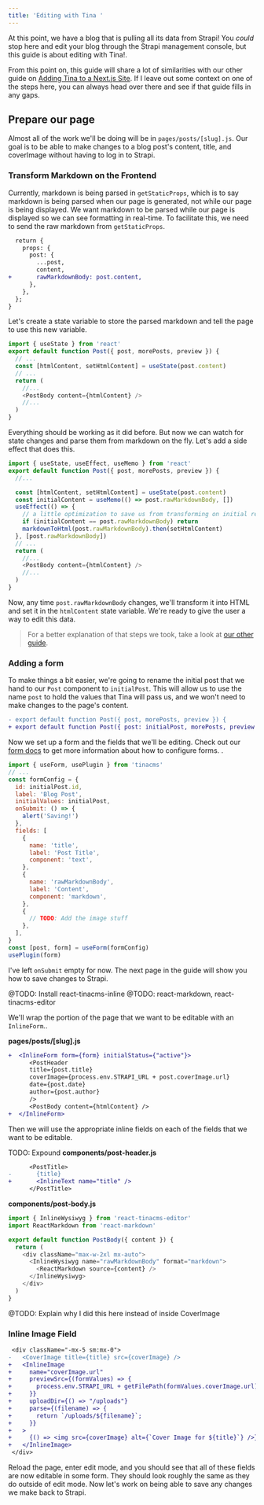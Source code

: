```yaml
---
title: 'Editing with Tina '
---
```


At this point, we have a blog that is pulling all its data from Strapi! You _could_ stop here and edit your blog through the Strapi management console, but this guide is about editing with Tina!.

From this point on, this guide will share a lot of similarities with our other guide on [Adding Tina to a Next.js Site](/guides/nextjs/adding-tina/overview). If I leave out some context on one of the steps here, you can always head over there and see if that guide fills in any gaps.

## Prepare our page

Almost all of the work we'll be doing will be in `pages/posts/[slug].js`. Our goal is to be able to make changes to a blog post's content, title, and coverImage without having to log in to Strapi.

### Transform Markdown on the Frontend

Currently, markdown is being parsed in `getStaticProps`, which is to say markdown is being parsed when our page is generated, not while our page is being displayed. We want markdown to be parsed while our page is displayed so we can see formatting in real-time. To facilitate this, we need to send the raw markdown from `getStaticProps`.

```diff
  return {
    props: {
      post: {
        ...post,
        content,
+       rawMarkdownBody: post.content,
      },
    },
  };
}
```

Let's create a state variable to store the parsed markdown and tell the page to use this new variable.

```js
import { useState } from 'react'
export default function Post({ post, morePosts, preview }) {
  // ...
  const [htmlContent, setHtmlContent] = useState(post.content)
  // ...
  return (
    //...
    <PostBody content={htmlContent} />
    //...
  )
}
```

Everything should be working as it did before. But now we can watch for state changes and parse them from markdown on the fly. Let's add a side effect that does this.

```js
import { useState, useEffect, useMemo } from 'react'
export default function Post({ post, morePosts, preview }) {
  //...

  const [htmlContent, setHtmlContent] = useState(post.content)
  const initialContent = useMemo(() => post.rawMarkdownBody, [])
  useEffect(() => {
    // a little optimization to save us from transforming on initial render
    if (initialContent == post.rawMarkdownBody) return
    markdownToHtml(post.rawMarkdownBody).then(setHtmlContent)
  }, [post.rawMarkdownBody])
  // ...
  return (
    //...
    <PostBody content={htmlContent} />
    //...
  )
}
```

Now, any time `post.rawMarkdownBody` changes, we'll transform it into HTML and set it in the `htmlContent` state variable. We're ready to give the user a way to edit this data.

> For a better explanation of that steps we took, take a look at [our other guide](/guides/nextjs/adding-tina/project-setup#1-send-the-raw-markdown-from-the-backend).

### Adding a form

To make things a bit easier, we're going to rename the initial post that we hand to our `Post` component to `initialPost`. This will allow us to use the name `post` to hold the values that Tina will pass us, and we won't need to make changes to the page's content.

```diff
- export default function Post({ post, morePosts, preview }) {
+ export default function Post({ post: initialPost, morePosts, preview }) {
```

Now we set up a form and the fields that we'll be editing. Check out our [form docs](/docs/forms) to get more information about how to configure forms. .

```js
import { useForm, usePlugin } from 'tinacms'
// ...
const formConfig = {
  id: initialPost.id,
  label: 'Blog Post',
  initialValues: initialPost,
  onSubmit: () => {
    alert('Saving!')
  },
  fields: [
    {
      name: 'title',
      label: 'Post Title',
      component: 'text',
    },
    {
      name: 'rawMarkdownBody',
      label: 'Content',
      component: 'markdown',
    },
    {
      // TODO: Add the image stuff
    },
  ],
}
const [post, form] = useForm(formConfig)
usePlugin(form)
```

I've left `onSubmit` empty for now. The next page in the guide will show you how to save changes to Strapi.

@TODO: Install react-tinacms-inline
@TODO: react-markdown, react-tinacms-editor

We'll wrap the portion of the page that we want to be editable with an `InlineForm`..

**pages/posts/\[slug\].js**

```diff
+  <InlineForm form={form} initialStatus={"active"}>
      <PostHeader
      title={post.title}
      coverImage={process.env.STRAPI_URL + post.coverImage.url}
      date={post.date}
      author={post.author}
      />
      <PostBody content={htmlContent} />
+  </InlineForm>
```

Then we will use the appropriate inline fields on each of the fields that we want to be editable.

TODO: Expound
**components/post-header.js**

```diff
      <PostTitle>
-       {title}
+       <InlineText name="title" />
      </PostTitle>
```

**components/post-body.js**

```js
import { InlineWysiwyg } from 'react-tinacms-editor'
import ReactMarkdown from 'react-markdown'

export default function PostBody({ content }) {
  return (
    <div className="max-w-2xl mx-auto">
      <InlineWysiwyg name="rawMarkdownBody" format="markdown">
        <ReactMarkdown source={content} />
      </InlineWysiwyg>
    </div>
  )
}
```

@TODO: Explain why I did this here instead of inside CoverImage

### Inline Image Field

```diff
 <div className="-mx-5 sm:mx-0">
-   <CoverImage title={title} src={coverImage} />
+   <InlineImage
+     name="coverImage.url"
+     previewSrc={(formValues) => {
+       process.env.STRAPI_URL + getFilePath(formValues.coverImage.url)
+     }}
+     uploadDir={() => "/uploads"}
+     parse={(filename) => {
+       return `/uploads/${filename}`;
+     }}
+   >
+     {() => <img src={coverImage} alt={`Cover Image for ${title}`} />}
+   </InlineImage>
 </div>
```

Reload the page, enter edit mode, and you should see that all of these fields are now editable in some form. They should look roughly the same as they do outside of edit mode. Now let's work on being able to save any changes we make back to Strapi.

